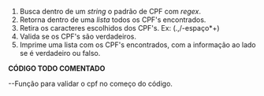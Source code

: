 1. Busca dentro de um *string* o padrão de CPF com *regex*.
2. Retorna dentro de uma *lista* todos os CPF's encontrados.
3. Retira os caracteres escolhidos dos CPF's. Ex: (.,/-espaço*+)
4. Valida se os CPF's são verdadeiros.
5. Imprime uma lista com os CPF's encontrados, com a informação ao lado se é verdadeiro ou falso.

**CÓDIGO TODO COMENTADO**

--Função para validar o cpf no começo do código.
